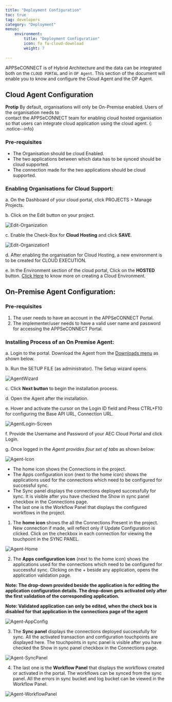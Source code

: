 ```yaml
---
title: "Deployment Configuration"
toc: true
tag: developers
category: "Deployment"
menus: 
    environment:
        title: "Deployment Configuration"
        icon: fa fa-cloud-download
        weight: 7
        
---
```

APPSeCONNECT is of Hybrid Architecture and the data can be integrated both on the `CLOUD PORTAL`
and in `OP Agent`. This section of the document will enable you to know and configure the Cloud Agent and the OP Agent.

## Cloud Agent Configuration

**Protip** By default, organisations will only be On-Premise enabled. Users of the organisation needs to  
contact the APPSeCONNECT team for enabling cloud hosted organisation so that users can integrate cloud application 
using the cloud agent.
{: .notice--info}

### Pre-requisites
* The Organisation should be cloud Enabled.
* The two applications between which data has to be synced should be cloud supported.
* The connection made for the two applications should be cloud supported.

### Enabling Organisations for Cloud Support:

a.	On the Dashboard of your cloud portal, click PROJECTS > Manage Projects.

b.	Click on the Edit button on your project.

![Edit-Organization](/staticfiles/deployment/media/AgentConfig/Edit-Organization.png)

c.	Enable the Check-Box for **Cloud Hosting** and click **SAVE**.

![Edit-Organization1](/staticfiles/deployment/media/AgentConfig/Edit-Organization1.png)

d.	After enabling the organisation for Cloud Hosting, a new environment is to be created for CLOUD EXECUTION.

e.	In the Environment section of the cloud portal, Click on the **HOSTED** button. [Click Here](/deployment/Environment-Management/#create-hosted-environment) to know more on creating a Cloud Environment.

## On-Premise Agent Configuration: 

### Pre-requisites

1.	The user needs to have an account in the APPSeCONNECT Portal.
2.	The implementer/user needs to have a valid user name and password for accessing the APPSeCONNECT Portal.

### Installing Process of an On Premise Agent:
a.	Login to the portal. Download the Agent from the [Downloads menu](/accessing%20portal/accessing-portal/#downloads-section) as shown below.

b.	Run the SETUP FILE (as administrator). The Setup wizard opens.

![AgentWizard](/staticfiles/deployment/media/AgentConfig/AgentWizard.png)

c.  Click **Next button** to begin the installation process.

d.	Open the Agent after the installation.

e.	Hover and activate the cursor on the Login ID field and Press CTRL+F10 for configuring 
    the Base API URL, Connection URL.

![AgentLogin-Screen](/staticfiles/deployment/media/AgentConfig/AgentLogin-Screen.png)

f.	Provide the Username and Password of your AEC Cloud Portal and click Login.

g.	Once logged in the *Agent provides four set of tabs*  as shown below:

![Agent-Icon](/staticfiles/deployment/media/AgentConfig/Agent-Icon.png)

* The home icon shows the Connections in the project.
* The Apps configuration icon (next to the home icon) shows the applications used for the connections 
  which need to be configured for successful sync.
* The Sync panel displays the connections deployed successfully for sync. It is visible after you have checked the Show in 
  sync panel checkbox in the Connections page.
* The last one is the Workflow Panel that displays the configured workflows in the project.


1.	The **home icon** shows the all the Connections Present in the project. New connection if made, 
    will reflect only if Update Configuration is clicked. Click on the checkbox in each connection 
    for viewing the touchpoint in the SYNC PANEL.

![Agent-Home](/staticfiles/deployment/media/AgentConfig/Agent-Home.png)

2.	The **Apps configuration icon** (next to the home icon) shows the applications used for the connections 
    which need to be configured for successful sync.  Clicking on the + beside any application, 
    opens the application validation page.

**Note: The drop-down provided beside the application is for editing the application configuration details. The drop-down gets activated only after the first validation of the corresponding application.**


**Note: Validated application can only be edited, when the check box is disabled for that application in the connections page of the agent**

![Agent-AppConfig](/staticfiles/deployment/media/AgentConfig/Agent-AppConfig.png)

3.	The **Sync panel**  displays the connections deployed successfully for sync. All the activated transaction 
    and configuration touchpoints are displayed here. The touchpoints in sync panel is visible after you 
    have checked the Show in sync panel checkbox in the Connections page.

![Agent-SyncPanel](/staticfiles/deployment/media/AgentConfig/Agent-SyncPanel.png)

4.	 The last one is the **Workflow Panel** that displays the workflows created or activated in the portal. 
     The workflows can be synced from the sync panel. All the errors in sync bucket and log bucket can be 
     viewed in the Workflow Panel.

![Agent-WorkflowPanel](/staticfiles/deployment/media/AgentConfig/Agent-WorkflowPanel.png)